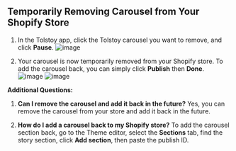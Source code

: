 ## Temporarily Removing Carousel from Your Shopify Store

1. In the Tolstoy app, click the Tolstoy carousel you want to remove, and click **Pause**.
![image](https://github.com/user-attachments/assets/1e8a8ce0-f66b-4b32-ac29-13fee92d6bd9)

2. Your carousel is now temporarily removed from your Shopify store. To add the carousel back, you can simply click **Publish** then **Done**.
![image](https://github.com/user-attachments/assets/e7432dcc-de4c-4769-9427-254d04570b0c)
![image](https://github.com/user-attachments/assets/6e87e6d2-3121-4a89-987a-b21ecdd0d40e)

**Additional Questions:**

1. **Can I remove the carousel and add it back in the future?**
   Yes, you can remove the carousel from your store and add it back in the future.

2. **How do I add a carousel back to my Shopify store?**
   To add the carousel section back, go to the Theme editor, select the **Sections** tab, find the story section, click **Add section**, then paste the publish ID.
